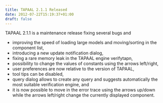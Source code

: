 ```yaml
---
title: TAPAAL 2.1.1 Released 
date: 2012-07-22T15:19:37+01:00
draft: false
---
```


TAPAAL 2.1.1 is a maintenance release fixing several bugs and

- improving the speed of loading large models and moving/sorting in the component list,
- introducing a new update notification dialog,
- fixing a rare memory leak in the TAPAAL engine verifytapn,
- possibility to change the values of constants using the arrows left/right,
- user preferences are now relative to the version of TAPAAL,
- tool tips can be disabled,
- query dialog allows to create any query and suggests automatically the most suitable verification engine, and
- it is now possible to move in the error trace using the arrows up/down while the arrows left/right change the currently displayed component.